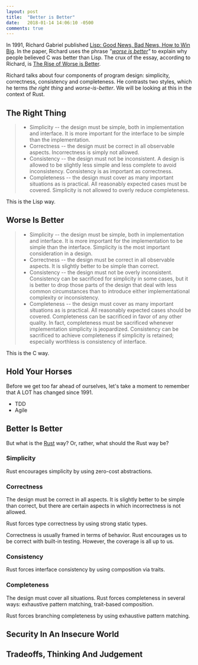 ```yaml
---
layout: post
title:  "Better is Better"
date:   2018-01-14 14:06:10 -0500
comments: true
---
```


In 1991, Richard Gabriel published [Lisp: Good News, Bad News, How to Win Big](https://www.dreamsongs.com/WIB.html).
In the paper, Richard uses the phrase _"[worse is better](https://www.dreamsongs.com/WorseIsBetter.html)"_ to explain
why people believed C was better than Lisp. The crux of the essay, according to Richard, is
[The Rise of Worse is Better](https://www.dreamsongs.com/RiseOfWorseIsBetter.html).

Richard talks about four components of program design: simplicity, correctness, consistency and completeness. He
contrasts two styles, which he terms _the right thing_ and _worse-is-better_. We will be looking at this in the
context of Rust.

## The Right Thing

> - Simplicity -- the design must be simple, both in implementation and interface. It is more important for the interface to be simple than the implementation.
> - Correctness -- the design must be correct in all observable aspects. Incorrectness is simply not allowed.
> - Consistency -- the design must not be inconsistent. A design is allowed to be slightly less simple and less complete to avoid inconsistency. Consistency is as important as correctness.
> - Completeness -- the design must cover as many important situations as is practical. All reasonably expected cases must be covered. Simplicity is not allowed to overly reduce completeness.

This is the Lisp way.

## Worse Is Better

> - Simplicity -- the design must be simple, both in implementation and interface. It is more important for the implementation to be simple than the interface. Simplicity is the most important consideration in a design.
> - Correctness -- the design must be correct in all observable aspects. It is slightly better to be simple than correct.
> - Consistency -- the design must not be overly inconsistent. Consistency can be sacrificed for simplicity in some cases, but it is better to drop those parts of the design that deal with less common circumstances than to introduce either implementational complexity or inconsistency.
> - Completeness -- the design must cover as many important situations as is practical. All reasonably expected cases should be covered. Completeness can be sacrificed in favor of any other quality. In fact, completeness must be sacrificed whenever implementation simplicity is jeopardized. Consistency can be sacrificed to achieve completeness if simplicity is retained; especially worthless is consistency of interface.

This is the C way.

## Hold Your Horses

Before we get too far ahead of ourselves, let's take a moment to remember that A LOT has changed since 1991.

- TDD
- Agile

## Better Is Better

But what is the [Rust](https://www.rust-lang.org) way? Or, rather, what should the Rust way be?

### Simplicity

Rust encourages simplicity by using zero-cost abstractions.

### Correctness

The design must be correct in all aspects. It is slightly better to be simple than correct, but there are
certain aspects in which incorrectness is not allowed.

Rust forces type correctness by using strong static types.

Correctness is usually framed in terms of behavior. Rust encourages us to be correct with built-in testing.
However, the coverage is all up to us.

### Consistency

Rust forces interface consistency by using composition via traits.

### Completeness

The design must cover all situations. Rust forces completeness in several ways: exhaustive pattern matching,
trait-based composition.

Rust forces branching completeness by using exhaustive pattern matching.

## Security In An Insecure World

## Tradeoffs, Thinking And Judgement


